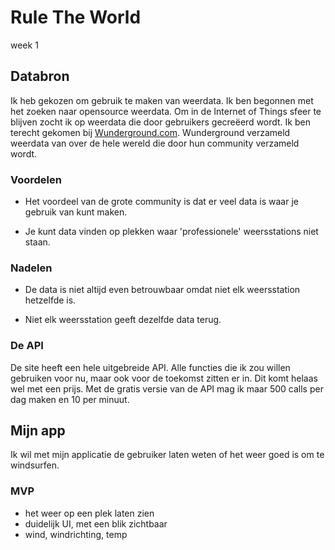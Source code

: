 # Rule The World
week 1

## Databron

Ik heb gekozen om gebruik te maken van weerdata. Ik ben begonnen met het zoeken naar opensource weerdata. Om in de Internet of Things sfeer te blijven zocht ik op weerdata die door gebruikers gecreëerd wordt. Ik ben terecht gekomen bij [Wunderground.com](https://www.wunderground.com). Wunderground verzameld weerdata van over de hele wereld die door hun community verzameld wordt.

### Voordelen

- Het voordeel van de grote community is dat er veel data is waar je gebruik van kunt maken.

- Je kunt data vinden op plekken waar 'professionele' weersstations niet staan.

### Nadelen

- De data is niet altijd even betrouwbaar omdat niet elk weersstation hetzelfde is.

- Niet elk weersstation geeft dezelfde data terug.

### De API

De site heeft een hele uitgebreide API. Alle functies die ik zou willen gebruiken voor nu, maar ook voor de toekomst zitten er in. Dit komt helaas wel met een prijs. Met de gratis versie van de API mag ik maar 500 calls per dag maken en 10 per minuut.


## Mijn app

Ik wil met mijn applicatie de gebruiker laten weten of het weer goed is om te windsurfen. 

### MVP

- het weer op een plek laten zien
- duidelijk UI, met een blik zichtbaar
- wind, windrichting, temp